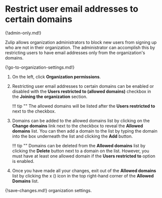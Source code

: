 # Restrict user email addresses to certain domains

{!admin-only.md!}

Zulip allows organization administrators to block new users from signing up
who are not in their organization. The administrator can accomplish this by
restricting users to have email addresses only from the organization's
domains.

{!go-to-organization-settings.md!}

1. On the left, click **Organization permissions**.

2. Restricting user email addresses to certain domains can be enabled or disabled
 with the **Users restricted to (allowed domains)** checkbox in the
 **Joining the organization** section.

    !!! tip ""
        The allowed domains will be listed after the **Users restricted to**
         next to the checkbox.

3. Domains can be added to the allowed domains list by clicking on the **Change domains**
link next to the checkbox to reveal the **Allowed domains** list. You
can then add a domain to the list by typing the domain into the box underneath
the list and clicking the **Add** button.

    !!! tip ""
        Domains can be deleted from the **Allowed domains** list by clicking the
        **Delete** button next to a domain on the list. However, you must have
        at least one allowed domain if the **Users restricted to** option is
        enabled.

5. Once you have made all your changes, exit out of the **Allowed domains** list
 by clicking the x (<i class="icon-vector-remove"></i>) icon in the top
 right-hand corner of the **Allowed Domains** list.

{!save-changes.md!} organization settings.
